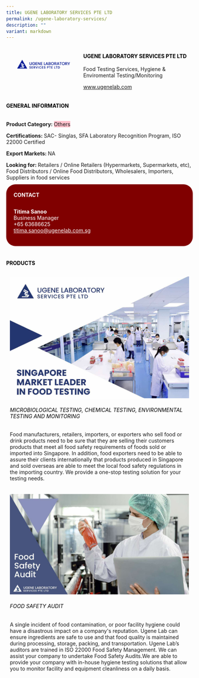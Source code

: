 ```yaml
---
title: UGENE LABORATORY SERVICES PTE LTD
permalink: /ugene-laboratory-services/
description: ""
variant: markdown
---
```

<div class="flex-paragraph"> 
<p style="text-transform: uppercase">
</p>
</div> 
<div class="flex-container" style="display: flex; flex-wrap: wrap;"> 
<div class="card sgds" style="flex: 1 1 40%; display: block;">
<img src="/images/ugene_logo.jpg">
</div> 
<div class="card-sgds" style="flex: 1 1 58%; display: block; margin-left: 3px"> 
<h4 style="text-transform: uppercase; color: black;">
<b>UGENE LABORATORY SERVICES PTE LTD
</b>
</h4> 
<p>Food Testing Services, Hygiene &amp; Enviromental Testing/Monitoring
</p> 
<p>
<a href="https://www.ugenelab.com/" target="_blank">www.ugenelab.com
</a>
</p> 
</div> 
</div> 
<h4 style="text-transform: uppercase; color: black;">
<b>General Information
</b>
</h4> 
<div class="flex-container" style="display: flex; flex-wrap: wrap;"> 
<div class="card sgds" style="flex: 1 1 65%; display: block; align-self: stretch"> 
<div class="flex-paragraph"> 
<p>
<b>Product Category: 
</b>
<span style="background-color: pink; border-radius: 10 px;">Others
</span>
</p> 
<p>
<b>Certifications: 
</b>SAC- Singlas, SFA Laboratory Recognition Program, ISO 22000 Certified
</p> 
<p>
<b>Export Markets: 
</b>NA
</p> 
<p style="margin-bottom: 10px;">
<b>Looking for: 
</b>Retailers / Online Retailers (Hypermarkets, Supermarkets, etc), Food Distributors / Online Food Distributors, Wholesalers, Importers, Suppliers in food services
</p> 
</div> 
</div> 
<div class="card sgds" style="flex: 1 1 35%; padding: 10px; display: block; background-color: maroon; border-radius: 25px; align-self: center;"> 
<h4 style="color: white; margin-top: 10px; margin-left: 10px;">CONTACT
</h4> 
<div class="flex-paragraph"> 
<p style="padding: 10px; color: white;">
<b>Titima Sanoo
</b>
<br>Business Manager
<br>+65 63686625
<br>
<a href="mailto:titima.sanoo@ugenelab.com.sg" style="color: white;">titima.sanoo@ugenelab.com.sg
</a>
</p> 
</div> 
</div> 
</div> 
<br> 
<h4 style="text-transform: uppercase; color: black;">
<b>products
</b>
</h4> 
<div style="display: flex; flex-wrap: wrap;"> 
<div class="card sgds" style="flex: 1 1 47%; margin: 10px; display: block;"> 
<div class="flex-image" style="display: block;">
<img src="/images/ugene_product1.jpg">
</div> 
<div class="flex-paragraph"> 
<h6 style="text-transform: uppercase; color: black;">Microbiological Testing, Chemical Testing, Environmental Testing and Monitoring
</h6> 
<p>Food manufacturers, retailers, importers, or exporters who sell food or drink products need to be sure that they are selling their customers products that meet all food safety requirements of foods sold or imported into Singapore. In addition, food exporters need to be able to assure their clients internationally that products produced in Singapore and sold overseas are able to meet the local food safety regulations in the importing country. We provide a one-stop testing solution for your testing needs.
</p>
</div> 
</div> 
<div class="card sgds" style="flex: 1 1 47%; margin: 10px; display: block;"> 
<div class="flex-image" style="display: block;">
<img src="/images/ugene_product2.jpg">
</div> 
<div class="flex-paragraph"> 
<h6 style="text-transform: uppercase; color: black;">Food Safety Audit
</h6> 
<p>A single incident of food contamination, or poor facility hygiene could have a disastrous impact on a company's reputation. Ugene Lab can ensure ingredients are safe to use and that food quality is maintained during processing, storage, packing, and transportation. Ugene Lab’s auditors are trained in ISO 22000 Food Safety Management. We can assist your company to undertake Food Safety Audits.We are able to provide your company with in-house hygiene testing solutions that allow you to monitor facility and equipment cleanliness on a daily basis.
</p>
</div> 
</div> 
</div>